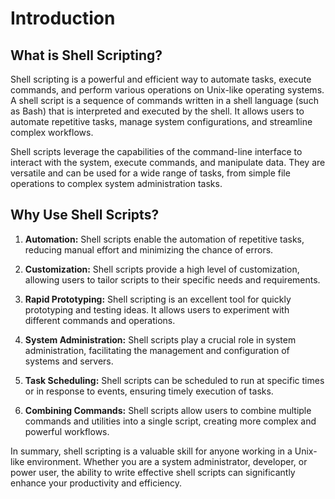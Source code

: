 # Introduction

## What is Shell Scripting?

Shell scripting is a powerful and efficient way to automate tasks, execute commands, and perform various operations on Unix-like operating systems. A shell script is a sequence of commands written in a shell language (such as Bash) that is interpreted and executed by the shell. It allows users to automate repetitive tasks, manage system configurations, and streamline complex workflows.

Shell scripts leverage the capabilities of the command-line interface to interact with the system, execute commands, and manipulate data. They are versatile and can be used for a wide range of tasks, from simple file operations to complex system administration tasks.

## Why Use Shell Scripts?

1. **Automation:** Shell scripts enable the automation of repetitive tasks, reducing manual effort and minimizing the chance of errors.

2. **Customization:** Shell scripts provide a high level of customization, allowing users to tailor scripts to their specific needs and requirements.

3. **Rapid Prototyping:** Shell scripting is an excellent tool for quickly prototyping and testing ideas. It allows users to experiment with different commands and operations.

4. **System Administration:** Shell scripts play a crucial role in system administration, facilitating the management and configuration of systems and servers.

5. **Task Scheduling:** Shell scripts can be scheduled to run at specific times or in response to events, ensuring timely execution of tasks.

6. **Combining Commands:** Shell scripts allow users to combine multiple commands and utilities into a single script, creating more complex and powerful workflows.

In summary, shell scripting is a valuable skill for anyone working in a Unix-like environment. Whether you are a system administrator, developer, or power user, the ability to write effective shell scripts can significantly enhance your productivity and efficiency.
